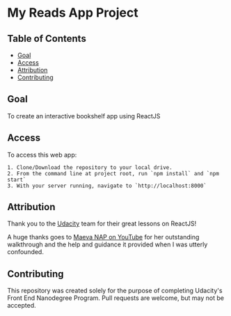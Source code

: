 # My Reads App Project

## Table of Contents

* [Goal](#goal)
* [Access](#access)
* [Attribution](#attribution)
* [Contributing](#contributing)

## Goal

To create an interactive bookshelf app using ReactJS

## Access

To access this web app:

	1. Clone/Download the repository to your local drive.
	2. From the command line at project root, run `npm install` and `npm start`
	3. With your server running, navigate to `http://localhost:8000`

## Attribution

Thank you to the [Udacity](https://classroom.udacity.com/nanodegrees/nd001/parts/f4471fff-fffb-4281-8c09-2478625c9597) team for their great lessons on ReactJS!

A huge thanks goes to [Maeva NAP on YouTube](https://www.youtube.com/watch?v=i6L2jLHV9j8) for her outstanding walkthrough and the help and guidance it provided when I was utterly confounded.

## Contributing

This repository was created solely for the purpose of completing Udacity's Front End Nanodegree Program. Pull requests are welcome, but may not be accepted.